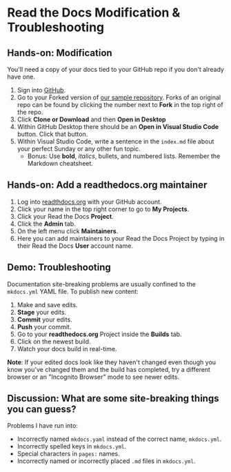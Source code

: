 # Read the Docs Modification & Troubleshooting

## Hands-on: Modification

You'll need a copy of your docs tied to your GitHub repo if you don't already have one.

1. Sign into [GitHub](https://github.com/login).
1. Go to your Forked version of [our sample repository](https://github.com/BioData-Club/my-first-rtd).  Forks of an original repo can be found by clicking the number next to **Fork** in the top right of the repo.
1. Click **Clone or Download** and then **Open in Desktop**
1. Within GitHub Desktop there should be an **Open in Visual Studio Code** button.  Click that button.
1. Within Visual Studio Code, write a sentence in the `index.md` file about your perfect Sunday or any other fun topic.
    - Bonus: Use **bold**, *italics*, bullets, and numbered lists.  Remember the Markdown cheatsheet.

## Hands-on: Add a readthedocs.org maintainer

1. Log into [readthdocs.org](https://readthedocs.org/accounts/login/) with your GitHub account.
1. Click your name in the top right corner to go to **My Projects**.
1. Click your Read the Docs **Project**.
1. Click the **Admin** tab.
1. On the left menu click **Maintainers**.
1. Here you can add maintainers to your Read the Docs Project by typing in their Read the Docs **User** account name.

## Demo: Troubleshooting

Documentation site-breaking problems are usually confined to the `mkdocs.yml` YAML file.  To publish new content:

1. Make and save edits.
1. **Stage** your edits.
1. **Commit** your edits.
1. **Push** your commit.
1. Go to your **readthedocs.org** Project inside the **Builds** tab.
1. Click on the newest build.
1. Watch your docs build in real-time.

**Note**: If your edited docs look like they haven't changed even though you know you've changed them and the build has completed, try a different browser or an "Incognito Browser" mode to see newer edits.

## Discussion: What are some site-breaking things you can guess?

Problems I have run into:

- Incorrectly named `mkdocs.yaml` instead of the correct name, `mkdocs.yml`.
- Incorrectly spelled keys in `mkdocs.yml`.
- Special characters in `pages:` names.
- Incorrectly named or incorrectly placed `.md` files in `mkdocs.yml`.
